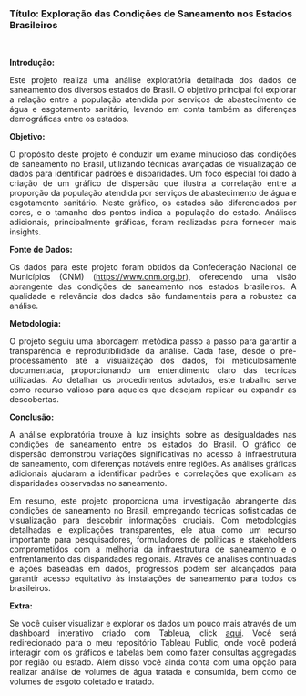 <h3>Título: Exploração das Condições de Saneamento nos Estados Brasileiros</h3><br>

**Introdução:**
<p align="justify">Este projeto realiza uma análise exploratória detalhada dos dados de saneamento dos diversos estados do Brasil. O objetivo principal foi explorar a relação entre a população atendida por serviços de abastecimento de água e esgotamento sanitário, levando em conta também as diferenças demográficas entre os estados.</p>

**Objetivo:**
<p align="justify">O propósito deste projeto é conduzir um exame minucioso das condições de saneamento no Brasil, utilizando técnicas avançadas de visualização de dados para identificar padrões e disparidades. Um foco especial foi dado à criação de um gráfico de dispersão que ilustra a correlação entre a proporção da população atendida por serviços de abastecimento de água e esgotamento sanitário. Neste gráfico, os estados são diferenciados por cores, e o tamanho dos pontos indica a população do estado. Análises adicionais, principalmente gráficas, foram realizadas para fornecer mais insights.</p>

**Fonte de Dados:**
<p align="justify">
Os dados para este projeto foram obtidos da Confederação Nacional de Municípios (CNM) (<a href="https://www.datascienceacademy.com.br/" target="_blank">https://www.cnm.org.br</a>), oferecendo uma visão abrangente das condições de saneamento nos estados brasileiros. A qualidade e relevância dos dados são fundamentais para a robustez da análise.</p>

**Metodologia:**
<p align="justify">O projeto seguiu uma abordagem metódica passo a passo para garantir a transparência e reprodutibilidade da análise. Cada fase, desde o pré-processamento até a visualização dos dados, foi meticulosamente documentada, proporcionando um entendimento claro das técnicas utilizadas. Ao detalhar os procedimentos adotados, este trabalho serve como recurso valioso para aqueles que desejam replicar ou expandir as descobertas.</p>

**Conclusão:**
<p align="justify">A análise exploratória trouxe à luz insights sobre as desigualdades nas condições de saneamento entre os estados do Brasil. O gráfico de dispersão demonstrou variações significativas no acesso à infraestrutura de saneamento, com diferenças notáveis entre regiões. As análises gráficas adicionais ajudaram a identificar padrões e correlações que explicam as disparidades observadas no saneamento.</p>
<p align="justify">Em resumo, este projeto proporciona uma investigação abrangente das condições de saneamento no Brasil, empregando técnicas sofisticadas de visualização para descobrir informações cruciais. Com metodologias detalhadas e explicações transparentes, ele atua como um recurso importante para pesquisadores, formuladores de políticas e stakeholders comprometidos com a melhoria da infraestrutura de saneamento e o enfrentamento das disparidades regionais. Através de análises continuadas e ações baseadas em dados, progressos podem ser alcançados para garantir acesso equitativo às instalações de saneamento para todos os brasileiros.</p>

**Extra:**
<p align="justify">
Se você quiser visualizar e explorar os dados um pouco mais através de um dashboard interativo criado com Tableua, click <a href="https://public.tableau.com/app/profile/mario.rodrigues.peres/viz/Dashboard_Water_Sanitation/Dashboard_home" target="_blank">aqui</a>. Você será redirecionado para o meu repositório Tableau Public, onde você poderá interagir com os gráficos e tabelas bem como fazer consultas aggregadas por região ou estado. Além disso você ainda conta com uma opção para realizar análise de volumes de água tratada e consumida, bem como de volumes de esgoto coletado e tratado.</p>
